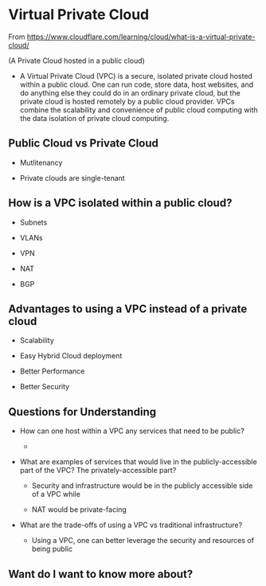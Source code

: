 # Virtual Private Cloud
From https://www.cloudflare.com/learning/cloud/what-is-a-virtual-private-cloud/

(A Private Cloud hosted in a public cloud)

* A Virtual Private Cloud (VPC) is a secure, isolated private cloud hosted within a public cloud. One can run code, store data, host websites, and do anything else they could do in an ordinary private cloud, but the private cloud is hosted remotely by a public cloud provider. VPCs combine the scalability and convenience of public cloud computing with the data isolation of private cloud computing.

## Public Cloud vs Private Cloud

* Mutlitenancy

* Private clouds are single-tenant

## How is a VPC isolated within a public cloud?

* Subnets

* VLANs

* VPN

* NAT

* BGP 

## Advantages to using a VPC instead of a private cloud

* Scalability 

* Easy Hybrid Cloud deployment

* Better Performance

* Better Security 

## Questions for Understanding

* How can one host within a VPC any services that need to be public?

    * 

* What are examples of services that would live in the publicly-accessible part of the VPC? The privately-accessible part?

    * Security and infrastructure would be in the publicly accessible side of a VPC while

    * NAT would be private-facing 

* What are the trade-offs of using a VPC vs traditional infrastructure?

    * Using a VPC, one can better leverage the security and resources of being public

## Want do I want to know more about?

